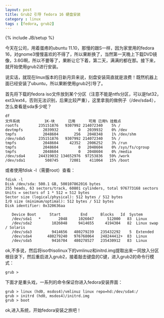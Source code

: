 ```yaml
---
layout: post
title: Grub2 引导 fedora 16 硬盘安装 
category : linux
tags : [fedora, grub2]
---
```

{% include JB/setup %}

今天在公司，用着蛋疼的ubuntu 11.10，那慢的跟S一样，因为家里用的fedora 16，对gnome3慢慢喜欢的不得了，所以果断换了，当然第一天晚上下载DVD镜像，3.6G啊，所以不要等了，果断让它下着，第二天，满满的都在那。接下来，就开始使用grub2进行安装。

说实话，就现在linux版本的日新月异来说，刻盘安装简直就是浪费！既然机器上面已经安装了ubuntu，所以果断使用grub2引导了。

首先将下载的fedora iso文件放到某个分区（注意不能是ntfs分区，可以是fat32，ext3/ext4，否则无法识别，后果比较严重），这里拿我的做例子（/dev/sda4），怎么查看是sda多少呢？

    df
    文件系统           1K-块      已用      可用 已用% 挂载点
    rootfs         235151876   9307992 214072340    5% /
    devtmpfs         2039932         0   2039932    0% /dev
    tmpfs            2048604       256   2048348    1% /dev/shm
    /dev/sda5      235151876   9307992 214072340    5% /
    tmpfs            2048604     42352   2006252    3% /run
    tmpfs            2048604         0   2048604    0% /sys/fs/cgroup
    tmpfs            2048604         0   2048604    0% /media
    /dev/sda4      244319032 134652976  97253836   59% /work
    /dev/sda1         508745     72081    411064   15% /boot

或者使用fdisk -l（需要root）查看：

    fdisk -l
    Disk /dev/sda: 500.1 GB, 500107862016 bytes
    255 heads, 63 sectors/track, 60801 cylinders, total 976773168 sectors
    Units = sectors of 1 * 512 = 512 bytes
    Sector size (logical/physical): 512 bytes / 512 bytes
    I/O size (minimum/optimal): 512 bytes / 512 bytes
    Disk identifier: 0x320636aa
    
       Device Boot      Start         End      Blocks   Id  System
       /dev/sda1   *        2048     1026047      512000   83  Linux
       /dev/sda2         1026048     9414655     4194304   82  Linux swap / Solaris
       /dev/sda3         9414656   480279239   235432292    5  Extended
       /dev/sda4       480279240   976768064   248244412+  83  Linux
       /dev/sda5         9416704   480278527   235430912   83  Linux

ok,不多说，然后将iso中isolinux下的vmlinuz和initrd.img提取出来一同放入分区根目录下，然后重启进入grub2，接着敲击键盘的C键，进入grub2的命令行模式：

    grub >

下面才是重头戏，一系列的命令保证你进入fedora安装界面：

    grub > linux (hd0, msdos4)/vmlinuz linux repo=hd:/dev/sda4:/
    grub > initrd (hd0, msdos4)/initrd.img
    grub > boot

ok,进入系统，开始fedora安装之旅吧！
